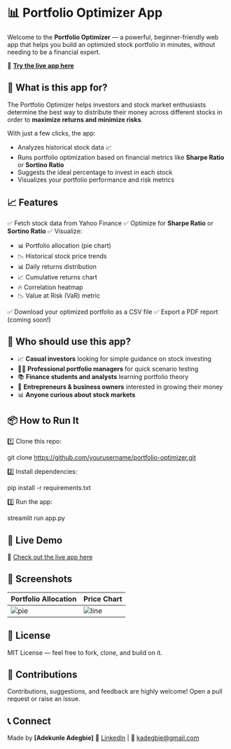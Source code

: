 # 📊 Portfolio Optimizer App

Welcome to the **Portfolio Optimizer** — a powerful, beginner-friendly web app that helps you build an optimized stock portfolio in minutes, without needing to be a financial expert.

🚀 **[Try the live app here](https://portfoliooptimizer-rva83kieu6wsqxmp3ojmme.streamlit.app/)**

## 📌 What is this app for?

The Portfolio Optimizer helps investors and stock market enthusiasts determine the best way to distribute their money across different stocks in order to **maximize returns and minimize risks**.

With just a few clicks, the app:

* Analyzes historical stock data 📈
* Runs portfolio optimization based on financial metrics like **Sharpe Ratio** or **Sortino Ratio**
* Suggests the ideal percentage to invest in each stock
* Visualizes your portfolio performance and risk metrics

## 📈 Features

✅ Fetch stock data from Yahoo Finance
✅ Optimize for **Sharpe Ratio** or **Sortino Ratio**
✅ Visualize:

* 📊 Portfolio allocation (pie chart)
* 📉 Historical stock price trends
* 📊 Daily returns distribution
* 📈 Cumulative returns chart
* 🔥 Correlation heatmap
* 📉 Value at Risk (VaR) metric

✅ Download your optimized portfolio as a CSV file
✅ Export a PDF report (coming soon!)

## 📌 Who should use this app?

* 📈 **Casual investors** looking for simple guidance on stock investing
* 🧑‍💼 **Professional portfolio managers** for quick scenario testing
* 📚 **Finance students and analysts** learning portfolio theory
* 💼 **Entrepreneurs & business owners** interested in growing their money
* 📊 **Anyone curious about stock markets**

## 📦 How to Run It

1️⃣ Clone this repo:

git clone https://github.com/yourusername/portfolio-optimizer.git


2️⃣ Install dependencies:

pip install -r requirements.txt

3️⃣ Run the app:

streamlit run app.py


## 📌 Live Demo

🚀 [Check out the live app here](https://portfoliooptimizer-rva83kieu6wsqxmp3ojmme.streamlit.app/)


## 📌 Screenshots

| Portfolio Allocation   | Price Chart              |
| :--------------------- | :----------------------- |
| ![pie](assets/pie.png) | ![line](assets/line.png) |


## 📌 License

MIT License — feel free to fork, clone, and build on it.


## 🙌 Contributions

Contributions, suggestions, and feedback are highly welcome! Open a pull request or raise an issue.


## 📞 Connect

Made by **\[Adekunle Adegbie]**
🔗 [LinkedIn](#) | 📧 [kadegbie@gmail.com](#)




